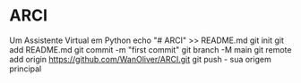 # ARCI
Um Assistente Virtual em Python
echo "# ARCI" >> README.md 
git init 
git add README.md 
git commit -m "first commit" 
git branch -M main 
git remote add origin https://github.com/WanOliver/ARCI.git
 git push - sua origem principal
 
